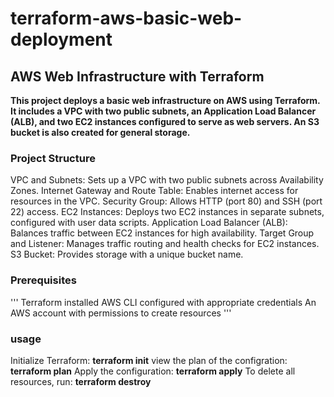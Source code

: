 # terraform-aws-basic-web-deployment
## AWS Web Infrastructure with Terraform
**This project deploys a basic web infrastructure on AWS using Terraform. It includes a VPC with two public subnets, an Application Load Balancer (ALB), and two EC2 instances configured to serve as web servers. An S3 bucket is also created for general storage.**
### Project Structure
VPC and Subnets: Sets up a VPC with two public subnets across Availability Zones.
Internet Gateway and Route Table: Enables internet access for resources in the VPC.
Security Group: Allows HTTP (port 80) and SSH (port 22) access.
EC2 Instances: Deploys two EC2 instances in separate subnets, configured with user data scripts.
Application Load Balancer (ALB): Balances traffic between EC2 instances for high availability.
Target Group and Listener: Manages traffic routing and health checks for EC2 instances.
S3 Bucket: Provides storage with a unique bucket name.


### Prerequisites
'''
Terraform installed
AWS CLI configured with appropriate credentials
An AWS account with permissions to create resources
'''
### usage
Initialize Terraform:
 **terraform init**
view the plan of the configration:
 **terraform plan**
Apply the configuration:
 **terraform apply**
To delete all resources, run:
 **terraform destroy**
